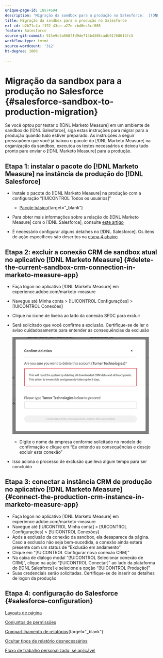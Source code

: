```yaml
---
unique-page-id: 18874694
description: 'Migração da sandbox para a produção no Salesforce:  [!DNL Marketo Measure]'
title: Migração da sandbox para a produção no Salesforce
exl-id: b2b71c4a-f192-43ce-a27e-cbd0ec3cf008
feature: Salesforce
source-git-commit: 915e9c5a968ffd9de713b4308cadb91768613fc5
workflow-type: tm+mt
source-wordcount: '312'
ht-degree: 100%

---
```


# Migração da sandbox para a produção no Salesforce {#salesforce-sandbox-to-production-migration}

Se você optou por testar o [!DNL Marketo Measure] em um ambiente de sandbox do [!DNL Salesforce], siga estas instruções para migrar para a produção quando tudo estiver preparado. As instruções a seguir pressupõem que você já baixou o pacote do [!DNL Marketo Measure] na organização da sandbox, executou os testes necessários e deixou tudo pronto para enviar o [!DNL Marketo Measure] para a produção.

## Etapa 1: instalar o pacote do [!DNL Marketo Measure] na instância de produção do [!DNL Salesforce]

* Instale o pacote do [!DNL Marketo Measure] na produção com a configuração “[!UICONTROL Todos os usuários]”

   * [Pacote básico](https://appexchange.salesforce.com/appxListingDetail?listingId=a0N3000000B3KLuEAN){target="_blank"}

* Para obter mais informações sobre a relação do [!DNL Marketo Measure] com o [!DNL Salesforce], consulte [este artigo](/help/configuration-and-setup/marketo-measure-and-salesforce/how-marketo-measure-and-salesforce-interact.md)
* É necessário configurar alguns detalhes no [!DNL Salesforce]. Os itens de ação específicos são descritos na [etapa 4 abaixo](#salesforce-configuration)

## Etapa 2: excluir a conexão CRM de sandbox atual no aplicativo [!DNL Marketo Measure] {#delete-the-current-sandbox-crm-connection-in-marketo-measure-app}

* Faça logon no aplicativo [!DNL Marketo Measure] em experience.adobe.com/marketo-measure
* Navegue até Minha conta > [!UICONTROL Configurações] > [!UICONTROL Conexões]
* Clique no ícone de lixeira ao lado da conexão SFDC para excluir
* Será solicitado que você confirme a exclusão. Certifique-se de ler o aviso cuidadosamente para entender as consequências da exclusão

  ![](assets/salesforce-sandbox-to-production-migration-1.png)

   * Digite o nome da empresa conforme solicitado no modelo de confirmação e clique em “Eu entendo as consequências e desejo excluir esta conexão”
* Isso aciona o processo de exclusão que leva algum tempo para ser concluído

## Etapa 3: conectar a instância CRM de produção no aplicativo [!DNL Marketo Measure] {#connect-the-production-crm-instance-in-marketo-measure-app}

* Faça logon no aplicativo [!DNL Marketo Measure] em experience.adobe.com/marketo-measure
* Navegue até [!UICONTROL Minha conta] > [!UICONTROL Configurações] > [!UICONTROL Conexões]
* Após a exclusão da conexão da sandbox, ela desaparece da página. Caso a exclusão não seja bem-sucedida, a conexão ainda estará presente com um status de “Exclusão em andamento”
* Clique em “[!UICONTROL Configurar nova conexão CRM]”
* Na caixa de diálogo modal “[!UICONTROL Selecionar conexão de CRM]”, clique na ação “[!UICONTROL Conectar]” ao lado da plataforma do [!DNL Salesforce] e selecione a opção “[!UICONTROL Produção]”
* Suas credenciais serão solicitadas. Certifique-se de inserir os detalhes de logon da produção

## Etapa 4: configuração do Salesforce {#salesforce-configuration}

[Layouts de página](/help/configuration-and-setup/marketo-measure-and-salesforce/page-layout-instructions.md)

[Conjuntos de permissões](/help/configuration-and-setup/marketo-measure-and-salesforce/marketo-measure-permission-sets.md)

[Compartilhamento de relatórios](https://help.salesforce.com/s/articleView?language=pt_BR&amp;id=analytics_share_folder.htm&amp;type=0){target="_blank"}

[Ocultar tipos de relatório desnecessários](/help/configuration-and-setup/marketo-measure-and-salesforce/hiding-unnecessary-report-types.md)

[Fluxo de trabalho personalizado, se aplicável](/help/advanced-marketo-measure-features/custom-revenue-amount/using-a-custom-revenue-amount-field.md)
